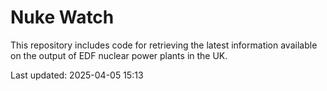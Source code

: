 # Nuke Watch

This repository includes code for retrieving the latest information available on the output of EDF nuclear power plants in the UK.

Last updated: 2025-04-05 15:13